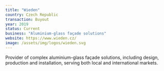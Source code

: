 ```yaml
---
title: "Wieden"
country: Czech Republic
transaction: Buyout
year: 2019
status: Current
business: "Aluminium-glass façade solutions"
website: https://www.wieden.cz/
image: /assets/img/logos/wieden.svg
---
```


Provider of complex aluminium-glass façade solutions, including design, production and installation, serving both local and international markets.
